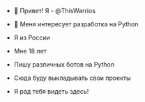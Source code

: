 - 👋 Привет! Я - @ThisWarrios
- 👀 Меня интересует разработка на Python

- Я из России
- Мне 18 лет
- Пишу различных ботов на Python
- Сюда буду выкладывать свои проекты
- Я рад тебя видеть здесь!
